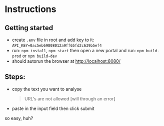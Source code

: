 # Instructions

## Getting started

- create `.env` file in root and add key to it:
  `API_KEY=0ac5eb69808012a9ff65fd2c639b5ef4`
- run: `npm install`, `npm start` then open a new portal and run:
  `npm build-prod` or `npm build-dev`
- should autorun the browser at
  [http://localhost:8080/](http://localhost:8080/)

## Steps:

- copy the text you want to analyse
  > URL's are not allowed [will through an error]
- paste in the input field then click submit

so easy, huh?
